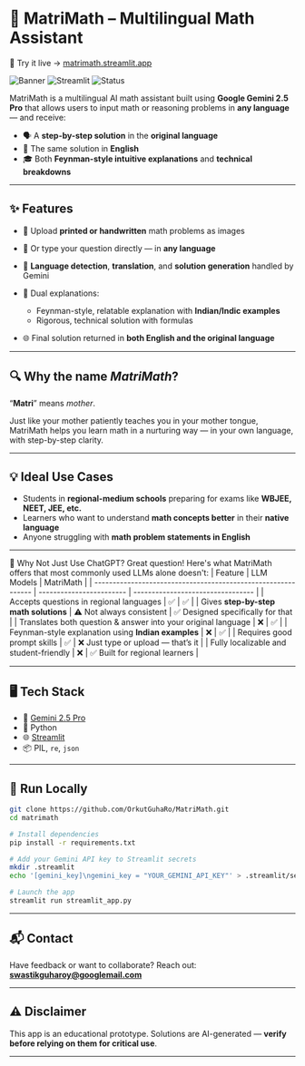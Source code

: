 
# 🧠 MatriMath – Multilingual Math Assistant


🎯 Try it live -> [matrimath.streamlit.app](https://matrimath.streamlit.app/)


![Banner](https://img.shields.io/badge/Gemini%202.5%20Pro-Google-brightgreen) ![Streamlit](https://img.shields.io/badge/Built%20with-Streamlit-orange) ![Status](https://img.shields.io/badge/Status-Experimental-yellow)

MatriMath is a multilingual AI math assistant built using **Google Gemini 2.5 Pro** that allows users to input math or reasoning problems in **any language** — and receive:

* 🗣️ A **step-by-step solution** in the **original language**
* 📘 The same solution in **English**
* 🎓 Both **Feynman-style intuitive explanations** and **technical breakdowns**

---

## ✨ Features

* 📸 Upload **printed or handwritten** math problems as images
* 📝 Or type your question directly — in **any language**
* 🔁 **Language detection**, **translation**, and **solution generation** handled by Gemini
* 🎯 Dual explanations:

  * Feynman-style, relatable explanation with **Indian/Indic examples**
  * Rigorous, technical solution with formulas
* 🌐 Final solution returned in **both English and the original language**

---

## 🔍 Why the name *MatriMath*?

“**Matri**” means *mother*.

Just like your mother patiently teaches you in your mother tongue, MatriMath helps you learn math in a nurturing way — in your own language, with step-by-step clarity.

---

## 💡 Ideal Use Cases

* Students in **regional-medium schools** preparing for exams like **WBJEE, NEET, JEE, etc.**
* Learners who want to understand **math concepts better** in their **native language**
* Anyone struggling with **math problem statements in English**

---

🤖 Why Not Just Use ChatGPT?
Great question! Here's what MatriMath offers that most commonly used LLMs alone doesn't:
| Feature                                                       | LLM Models                  | MatriMath                         |
| ------------------------------------------------------------- | ------------------------ | --------------------------------- |
| Accepts questions in regional languages                       | ✅                        | ✅                                 |
| Gives **step-by-step math solutions**                         | ⚠️ Not always consistent | ✅ Designed specifically for that  |
| Translates both question & answer into your original language | ❌                        | ✅                                 |
| Feynman-style explanation using **Indian examples**           | ❌                        | ✅                                 |
| Requires good prompt skills                                   | ✅                        | ❌ Just type or upload — that’s it |
| Fully localizable and student-friendly                        | ❌                        | ✅ Built for regional learners     |



---

## 🖥️ Tech Stack

* 🧠 [Gemini 2.5 Pro]((https://ai.google.dev/gemini-api/docs/models#gemini-2.5-pro))
* 🧰 Python
* 🌐 [Streamlit](https://streamlit.io/)
* 📦 PIL, `re`, `json`

---

## 🚀 Run Locally

```bash
git clone https://github.com/OrkutGuhaRo/MatriMath.git
cd matrimath

# Install dependencies
pip install -r requirements.txt

# Add your Gemini API key to Streamlit secrets
mkdir .streamlit
echo '[gemini_key]\ngemini_key = "YOUR_GEMINI_API_KEY"' > .streamlit/secrets.toml

# Launch the app
streamlit run streamlit_app.py
```

---

## 📬 Contact

Have feedback or want to collaborate?
Reach out: **[swastikguharoy@googlemail.com](mailto:swastikguharoy@googlemail.com)**

---

## ⚠️ Disclaimer

This app is an educational prototype.
Solutions are AI-generated — **verify before relying on them for critical use**.

---
